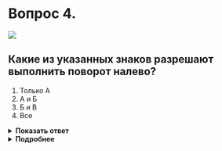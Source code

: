 # Вопрос 4.

![](https://s.drom.ru/i24227/pdd/tickets/2016/1542609144.jpg)

## Какие из указанных знаков разрешают выполнить поворот налево?

1. Только А
2. А и Б
3. Б и В
4. Все

<details>
<summary><b>Показать ответ</b></summary>
Правильный ответ: 4
</details>
<details>
<summary><b>Подробнее</b></summary>
Все знаки позволяют выполнить поворот налево. Знак «А» - 3.19 «Разворот запрещен» - разрешает производить поворот налево. Знаки «Б» и «В» также не запрещают совершать маневр - поворот налево.
(«Дорожные знаки»)
</details>